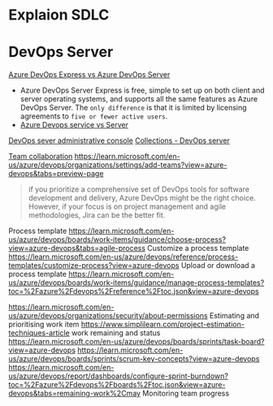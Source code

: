 # Explaion SDLC 
# DevOps Server
[Azure DevOps Express vs Azure DevOps Server](https://learn.microsoft.com/en-us/azure/devops/server/download/azuredevopsserver?view=azure-devops)
- Azure DevOps Server Express is free, simple to set up on both client and server operating systems, and supports all the same features as Azure DevOps Server. The `only difference` is that it is limited by licensing agreements to `five or fewer active users`.
- [Azure Devops service vs Server](https://learn.microsoft.com/en-us/azure/devops/user-guide/about-azure-devops-services-tfs?view=azure-devops)

[DevOps sever administrative console](https://learn.microsoft.com/en-us/azure/devops/server/admin/open-admin-console?view=azure-devops-2022)
[Collections - DevOps server](https://learn.microsoft.com/en-us/azure/devops/server/admin/manage-project-collections?view=azure-devops-2022)

[Team collaboration](https://learn.microsoft.com/en-us/azure/devops/organizations/settings/add-teams?view=azure-devops&tabs=preview-page)
https://learn.microsoft.com/en-us/azure/devops/organizations/settings/add-teams?view=azure-devops&tabs=preview-page

> if you prioritize a comprehensive set of DevOps tools for software development and delivery, Azure DevOps might be the right choice. However, if your focus is on project management and agile methodologies, Jira can be the better fit.

Process template https://learn.microsoft.com/en-us/azure/devops/boards/work-items/guidance/choose-process?view=azure-devops&tabs=agile-process
Customize a process template https://learn.microsoft.com/en-us/azure/devops/reference/process-templates/customize-process?view=azure-devops
Upload or download a process template https://learn.microsoft.com/en-us/azure/devops/boards/work-items/guidance/manage-process-templates?toc=%2Fazure%2Fdevops%2Freference%2Ftoc.json&view=azure-devops

https://learn.microsoft.com/en-us/azure/devops/organizations/security/about-permissions
Estimating and prioritising work item
https://www.simplilearn.com/project-estimation-techniques-article
 work remaining and status https://learn.microsoft.com/en-us/azure/devops/boards/sprints/task-board?view=azure-devops
 https://learn.microsoft.com/en-us/azure/devops/boards/sprints/scrum-key-concepts?view=azure-devops
 https://learn.microsoft.com/en-us/azure/devops/report/dashboards/configure-sprint-burndown?toc=%2Fazure%2Fdevops%2Fboards%2Ftoc.json&view=azure-devops&tabs=remaining-work%2Cmay
 Monitoring team progress 
 
